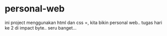 # personal-web
ini project menggunakan html dan css =, kita bikin personal web..
tugas hari ke 2 di impact byte.. seru banget...
